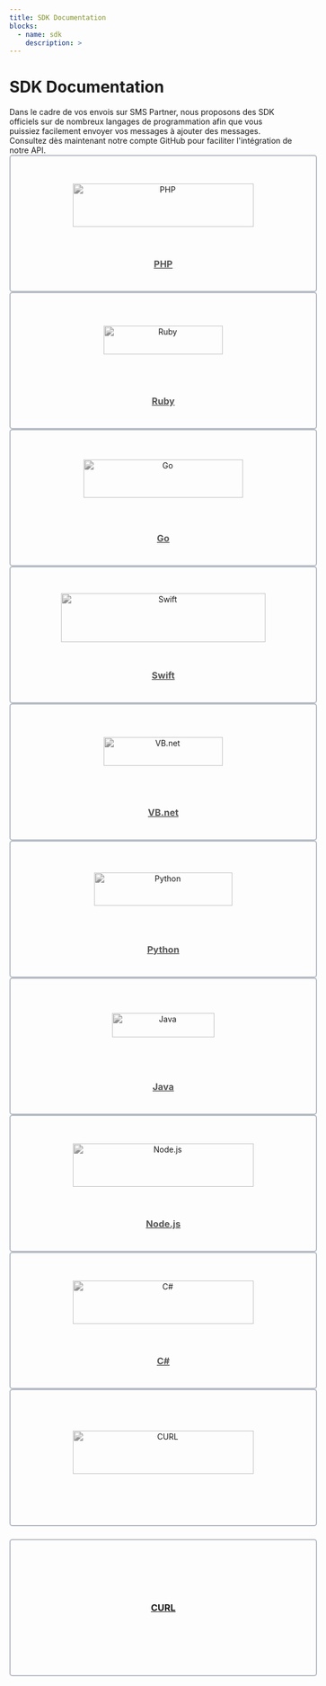 ```yaml
---
title: SDK Documentation
blocks:
  - name: sdk
    description: >
---
```


<div class="container">
    <div class="text-center my-5">
        <h1>SDK Documentation</h1>
Dans le cadre de vos envois sur SMS Partner, nous proposons des SDK officiels sur de nombreux langages de programmation afin que vous puissiez facilement envoyer vos messages à ajouter des messages. Consultez dès maintenant notre compte GitHub pour faciliter l'intégration de notre API.
</div>
    <div class="row">
        <div class="col-md-3 mb-4">
            <a href="https://github.com/smspartnerfr/SMS-API-PHP" class="icon-box">
                <div class="icon-wrapper">
                    <img src="https://upload.wikimedia.org/wikipedia/commons/2/27/PHP-logo.svg" alt="PHP" class="icon-php">
                </div>
                <h3>PHP</h3>
            </a>
        </div>
        <div class="col-md-3 mb-4">
            <a href="https://github.com/smspartnerfr/SMS-API-RUBY" class="icon-box">
                <div class="icon-wrapper">
                    <img src="https://upload.wikimedia.org/wikipedia/commons/7/73/Ruby_logo.svg" alt="Ruby" class="icon-ruby">
                </div>
                <h3>Ruby</h3>
            </a>
        </div>
        <div class="col-md-3 mb-4">
            <a href="https://github.com/smspartnerfr/SMS-API-GO" class="icon-box">
                <div class="icon-wrapper">
                    <img src="https://upload.wikimedia.org/wikipedia/commons/0/05/Go_Logo_Blue.svg" alt="Go" class="icon-go">
                </div>
                <h3>Go</h3>
            </a>
        </div>
        <div class="col-md-3 mb-4">
            <a href="https://github.com/smspartnerfr/SMS-API-SWIFT" class="icon-box">
                <div class="icon-wrapper">
                    <img src="https://upload.wikimedia.org/wikipedia/commons/9/9d/Swift_logo.svg" alt="Swift" class="icon-swift">
                </div>
                <h3>Swift</h3>
            </a>
        </div>
        <div class="col-md-3 mb-4">
            <a href="https://github.com/smspartnerfr/" class="icon-box">
                <div class="icon-wrapper">
                    <img src="https://upload.wikimedia.org/wikipedia/commons/4/40/VB.NET_Logo.svg" alt="VB.net" class="icon-vbnet">
                </div>
                <h3>VB.net</h3>
            </a>
        </div>
        <div class="col-md-3 mb-4">
            <a href="https://github.com/smspartnerfr/SMS-API-PYTHON" class="icon-box">
                <div class="icon-wrapper">
                    <img src="https://upload.wikimedia.org/wikipedia/commons/c/c3/Python-logo-notext.svg" alt="Python" class="icon-python">
                </div>
                <h3>Python</h3>
            </a>
        </div>
        <div class="col-md-3 mb-4">
            <a href="https://github.com/smspartnerfr/SMS-API-JAVA" class="icon-box">
                <div class="icon-wrapper">
                    <img src="https://upload.wikimedia.org/wikipedia/en/3/30/Java_programming_language_logo.svg" alt="Java" class="icon-java">
                </div>
                <h3>Java</h3>
            </a>
        </div>
        <div class="col-md-3 mb-4">
            <a href="https://github.com/smspartnerfr/SMS-API-NodeJS" class="icon-box">
                <div class="icon-wrapper">
                    <img src="https://upload.wikimedia.org/wikipedia/commons/d/d9/Node.js_logo.svg" alt="Node.js" class="icon-nodejs">
                </div>
                <h3>Node.js</h3>
            </a>
        </div>
        <div class="col-md-3 mb-4">
            <a href="https://github.com/smspartnerfr/SMS-API-Csharp" class="icon-box">
                <div class="icon-wrapper">
                    <img src="https://upload.wikimedia.org/wikipedia/commons/4/4f/Csharp_Logo.png" alt="C#" class="icon-csharp">
                </div>
                <h3>C#</h3>
            </a>
        </div>
        <div class="col-md-3 mb-4">
            <a href="https://github.com/smspartnerfr/" class="icon-box">
                <div class="icon-wrapper">
                    <img src="https://curl.se/logo/curl-logo.svg" alt="CURL" class="icon-curl">
                </div>
                <h3>CURL</h'>
            </a>
        </div>
    </div>
</div>

<style>
.icon-box {
    
    border-radius: 5px;
    padding: 20px;
    text-align: center;
    transition: background-color 0.3s ease;
    display: flex;
    flex-direction: column;
    align-items: center;
    justify-content: center;
    height: 200px;
    width: 100%;
    border: 2px solid #3647605c; /* Ajout de la bordure */
}
.icon-box:hover {
    background-color: #F6FAFF;
     border: 2px solid #364760;
}
.icon-wrapper {
    width: 100%;
    height: 120px;
    display: flex;
    align-items: center;
    justify-content: center;
    margin-bottom: 15px;
    margin-top: 15px;
}
.icon-box img {
    max-width: 100%;
    max-height: 100%;
    object-fit: contain;
    filter: grayscale(100%);
    transition: filter 0.3s ease;
}
.icon-box:hover img {
    filter: none;
}
.icon-box h3 {
    color: #555;
    margin-top: 10px;
}

/* Styles spécifiques pour chaque icône */
.icon-php { width: 80%; }
.icon-ruby { width: 65%; }
.icon-go { width: 75%; }
.icon-swift { width: 85%; }
.icon-vbnet { width: 65%; }
.icon-python { width: 70%; }
.icon-java { width: 60%; }
.icon-nodejs { width: 80%; }
.icon-csharp { width: 80%; }
.icon-curl { width: 80%; }
</style>